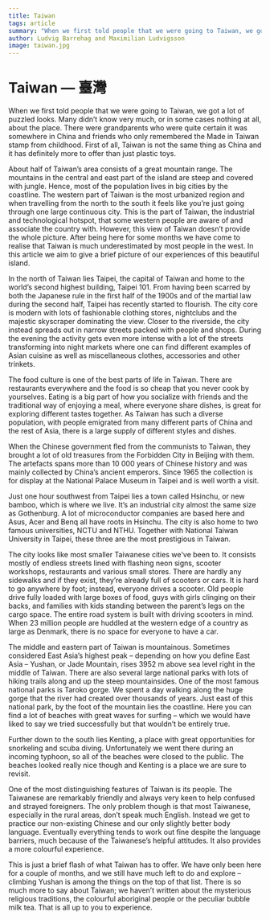 ```yaml
---
title: Taiwan
tags: article
summary: "When we first told people that we were going to Taiwan, we got a lot of puzzled looks. Many didn’t know very much, or in some cases nothing at all, about the place. There were grandparents who were quite certain it was somewhere in China and friends who only remembered the Made in Taiwan stamp from childhood. First of all, Taiwan is not the same thing as China and it has definitely more to offer than just plastic toys. "
author: Ludvig Barrehag and Maximilian Ludvigsson
image: taiwan.jpg
---
```


# Taiwan — 臺灣

When we first told people that we were going to Taiwan, we got a lot of puzzled looks. Many didn’t know very much, or in some cases nothing at all, about the place. There were grandparents who were quite certain it was somewhere in China and friends who only remembered the Made in Taiwan stamp from childhood. First of all, Taiwan is not the same thing as China and it has definitely more to offer than just plastic toys. 

About half of Taiwan’s area consists of a great mountain range. The mountains in the central and east part of the island are steep and covered with jungle. Hence, most of the population lives in big cities by the coastline. The western part of Taiwan is the most urbanized region and when travelling from the north to the south it feels like you’re just going through one large continuous city. This is the part of Taiwan, the industrial and technological hotspot, that some western people are aware of and associate the country with. However, this view of Taiwan doesn’t provide the whole picture. After being here for some months we have come to realise that Taiwan is much underestimated by most people in the west. In this article we aim to give a brief picture of our experiences of this beautiful island.

In the north of Taiwan lies Taipei, the capital of Taiwan and home to the world’s second highest building, Taipei 101. From having been scarred by both the Japanese rule in the first half of the 1900s and of the martial law during the second half, Taipei has recently started to flourish. The city core is modern with lots of fashionable clothing stores, nightclubs and the majestic skyscraper dominating the view. Closer to the riverside, the city instead spreads out in narrow streets packed with people and shops. During the evening the activity gets even more intense with a lot of the streets transforming into night markets where one can find different examples of Asian cuisine as well as miscellaneous clothes, accessories and other trinkets.   

The food culture is one of the best parts of life in Taiwan. There are restaurants everywhere and the food is so cheap that you never cook by yourselves. Eating is a big part of how you socialize with friends and the traditional way of enjoying a meal, where everyone share dishes, is great for exploring different tastes together. As Taiwan has such a diverse population, with people emigrated from many different parts of China and the rest of Asia, there is a large supply of different styles and dishes. 

When the Chinese government fled from the communists to Taiwan, they brought a lot of old treasures from the Forbidden City in Beijing with them. The artefacts spans more than 10 000 years of Chinese history and was mainly collected by China’s ancient emperors. Since 1965 the collection is for display at the National Palace Museum in Taipei and is well worth a visit.

Just one hour southwest from Taipei lies a town called Hsinchu, or new bamboo, which is where we live. It’s an industrial city almost the same size as Gothenburg. A lot of microconductor companies are based here and Asus, Acer and Benq all have roots in Hsinchu. The city is also home to two famous universities, NCTU and NTHU. Together with National Taiwan University in Taipei, these three are the most prestigious in Taiwan. 

The city looks like most smaller Taiwanese cities we've been to. It consists mostly of endless streets lined with flashing neon signs, scooter workshops, restaurants and various small stores. There are hardly any sidewalks and if they exist, they’re already full of scooters or cars. It is hard to go anywhere by foot; instead, everyone drives a scooter. Old people drive fully loaded with large boxes of food, guys with girls clinging on their backs, and families with kids standing between the parent’s legs on the cargo space. The entire road system is built with driving scooters in mind. When 23 million people are huddled at the western edge of a country as large as Denmark, there is no space for everyone to have a car. 

The middle and eastern part of Taiwan is mountainous. Sometimes considered East Asia’s highest peak – depending on how you define East Asia – Yushan, or Jade Mountain, rises 3952 m above sea level right in the middle of Taiwan. There are also several large national parks with lots of hiking trails along and up the steep mountainsides. One of the most famous national parks is Taroko gorge. We spent a day walking along the huge gorge that the river had created over thousands of years. Just east of this national park, by the foot of the mountain lies the coastline. Here you can find a lot of beaches with great waves for surfing – which we would have liked to say we tried successfully but that wouldn’t be entirely true. 

Further down to the south lies Kenting, a place with great opportunities for snorkeling and scuba diving. Unfortunately we went there during an incoming typhoon, so all of the beaches were closed to the public. The beaches looked really nice though and Kenting is a place we are sure to revisit. 

One of the most distinguishing features of Taiwan is its people. The Taiwanese are remarkably friendly and always very keen to help confused and strayed foreigners. The only problem though is that most Taiwanese, especially in the rural areas, don’t speak much English. Instead we get to practice our non-existing Chinese and our only slightly better body language. Eventually everything tends to work out fine despite the language barriers, much because of the Taiwanese’s helpful attitudes. It also provides a more colourful experience.

This is just a brief flash of what Taiwan has to offer. We have only been here for a couple of months, and we still have much left to do and explore – climbing Yushan is among the things on the top of that list. There is so much more to say about Taiwan; we haven’t written about the mysterious religious traditions, the colourful aboriginal people or the peculiar bubble milk tea. That is all up to you to experience.
